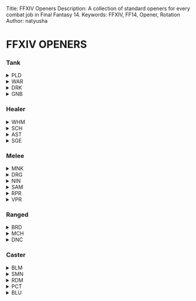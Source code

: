 Title:       FFXIV Openers
Description: A collection of standard openers for every combat job in Final Fantasy 14.
Keywords:    FFXIV, FF14, Opener, Rotation
Author:      natyusha

FFXIV OPENERS
=============

### Tank
<details><summary>PLD</summary>![PLD](img/PLD.png "Paladin")</details>
<details><summary>WAR</summary>![WAR](img/WAR.png "Warrior")</details>
<details><summary>DRK</summary>![DRK](img/DRK.png "Dark Knight")</details>
<details><summary>GNB</summary>![GNB](img/GNB.png "Gunbreaker")</details>

### Healer
<details><summary>WHM</summary>![WHM](img/WHM.png "White Mage")</details>
<details><summary>SCH</summary>![SCH](img/SCH.png "Scholar")</details>
<details><summary>AST</summary>![AST](img/AST.png "Astrologian")</details>
<details><summary>SGE</summary>![SGE](img/SGE.png "Sage")</details>

### Melee
<details><summary>MNK</summary>![MNK](img/MNK.png "Monk")</details>
<details><summary>DRG</summary>![DRG](img/DRG.png "Dragoon")</details>
<details><summary>NIN</summary>![NIN](img/NIN.png "Ninja")![NIN Mudras](img/NIN-mudras.png "Ninja Mudras")</details>
<details><summary>SAM</summary>![SAM](img/SAM.png "Samurai")</details>
<details><summary>RPR</summary>![RPR](img/RPR.png "Reaper")</details>
<details><summary>VPR</summary>![VPR](img/VPR.png "Viper")</details>

### Ranged
<details><summary>BRD</summary>![BRD](img/BRD.png "Bard")</details>
<details><summary>MCH</summary>![MCH](img/MCH.png "Machinist")</details>
<details><summary>DNC</summary>![DNC](img/DNC.png "Dancer")</details>

### Caster
<details><summary>BLM</summary>![BLM](img/BLM.png "Black Mage")</details>
<details><summary>SMN</summary>![SMN](img/SMN.png "Summoner")</details>
<details><summary>RDM</summary>![RDM](img/RDM.png "Red Mage")</details>
<details><summary>PCT</summary>![PCT](img/PCT.png "Pictomancer")</details>
<details><summary>BLU</summary>![BLU](img/BLU.png "Blue Mage")</details>
